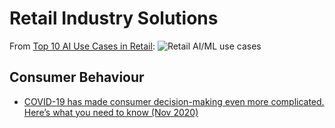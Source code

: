 # Retail Industry Solutions

From [Top 10 AI Use Cases in Retail](https://cloud.google.com/blog/products/ai-machine-learning/top-10-ai-use-cases-in-retail):
![Retail AI/ML use cases](https://storage.googleapis.com/gweb-cloudblog-publish/images/use_cases.max-2800x2800.jpg)

## Consumer Behaviour
- [COVID-19 has made consumer decision-making even more complicated. Here’s what you need to know (Nov 2020)](https://www.thinkwithgoogle.com/intl/en-aunz/consumer-insights/consumer-trends/covid-19-has-made-consumer-decision-making-even-more-complicated-heres-what-you-need-to-know/)
